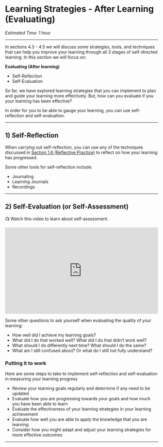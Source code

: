 # Learning Strategies - After Learning (Evaluating)

*Estimated Time: 1 hour*

---

In sections 4.3 - 4.5 we will discuss some strategies, tools, and techniques that can help you improve your learning through all 3 stages of self-directed learning. In this section we will focus on:

**Evaluating (After learning)**

- Self-Reflection
- Self-Evaluation

So far, we have explored learning strategies that you can implement to plan and guide your learning more effectively. But, how can you evaluate if you your learning has been effective? 

In order for you to be able to gauge your learning, you can use self-reflection and self-evaluation.

---

## 1) Self-Reflection

When carrying out self-reflection, you can use any of the techniques discussed in [Section 1.6 (Reflective Practice)](/optimizing-your-learning/how-to-get-anything-you-want-in-life/reflective-practice.md) to reflect on how your learning has progressed.

Some other tools for self-reflection include:

- Journaling
- Learning Journals
- Recordings

---

## 2) Self-Evaluation (or Self-Assessment)

<aside>

📺 Watch this video to learn about self-assessment.

</aside>


<div style="position: relative; padding-bottom: 56.25%; height: 0;"><iframe src="https://www.youtube.com/embed/Qo_5dJ-dlIQ" title="YouTube video player" frameborder="0" allow="accelerometer; autoplay; clipboard-write; encrypted-media; gyroscope; picture-in-picture" allowfullscreen style="position: absolute; top: 0; left: 0; width: 100%; height: 100%;"></iframe></div>


Some other questions to ask yourself when evaluating the quality of your learning:

- How well did I achieve my learning goals?
- What did I do that worked well? What did I do that didn’t work well?
- What should I do differently next time? What should I do the same?
- What am I still confused about? Or what do I still not fully understand?

### Putting it to work

Here are some steps to take to implement self-reflection and self-evaluation in measuring your learning progress

- Review your learning goals regularly and determine if any need to be updated
- Evaluate how you are progressing towards your goals and how much you have been able to learn
- Evaluate the effectiveness of your learning strategies in your learning achievement
- Evaluate how well you are able to apply the knowledge that you are learning
- Consider how you might adapt and adjust your learning strategies for more effective outcomes

---
